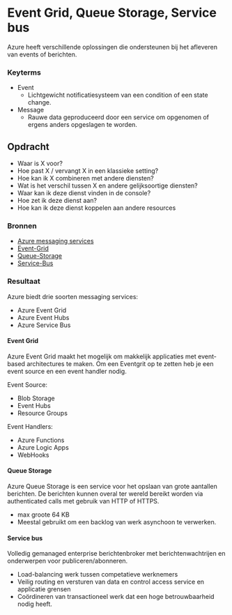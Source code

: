 # Event Grid, Queue Storage, Service bus
Azure heeft verschillende oplossingen die ondersteunen bij het afleveren van events of berichten. 

### Keyterms
* Event
    - Lichtgewicht notificatiesysteem van een condition of een state change. 
* Message
    - Rauwe data geproduceerd door een service om opgenomen of ergens anders opgeslagen te worden. 

## Opdracht
- Waar is X voor?
- Hoe past X / vervangt X in een klassieke setting?
- Hoe kan ik X combineren met andere diensten?
- Wat is het verschil tussen X en andere gelijksoortige diensten?
- Waar kan ik deze dienst vinden in de console?
- Hoe zet ik deze dienst aan?
- Hoe kan ik deze dienst koppelen aan andere resources

### Bronnen
- [Azure messaging services](https://docs.microsoft.com/en-us/azure/event-grid/compare-messaging-services)
- [Event-Grid](https://docs.microsoft.com/en-us/azure/event-grid/overview)
- [Queue-Storage](https://docs.microsoft.com/en-us/azure/storage/queues/storage-queues-introduction)
- [Service-Bus](https://docs.microsoft.com/en-us/azure/service-bus-messaging/service-bus-messaging-overview)

### Resultaat
Azure biedt drie soorten messaging services:
* Azure Event Grid
* Azure Event Hubs
* Azure Service Bus

#### Event Grid
Azure Event Grid maakt het mogelijk om makkelijk applicaties met event-based architectures te maken. Om een Eventgrit op te zetten heb je een event source en een event handler nodig. 

Event Source:
* Blob Storage
* Event Hubs
* Resource Groups

Event Handlers:
* Azure Functions
* Azure Logic Apps 
* WebHooks

#### Queue Storage
Azure Queue Storage is een service voor het opslaan van grote aantallen berichten. De berichten kunnen overal ter wereld bereikt worden via authenticated calls met gebruik van HTTP of HTTPS. 
* max groote 64 KB 
* Meestal gebruikt om een backlog van werk asynchoon te verwerken.  

#### Service bus
Volledig gemanaged enterprise berichtenbroker met berichtenwachtrijen en onderwerpen voor publiceren/abonneren.
* Load-balancing werk tussen competatieve werknemers
* Veilig routing en versturen van data en control access service en applicatie grensen
* Coördineren van transactioneel werk dat een hoge betrouwbaarheid nodig heeft. 